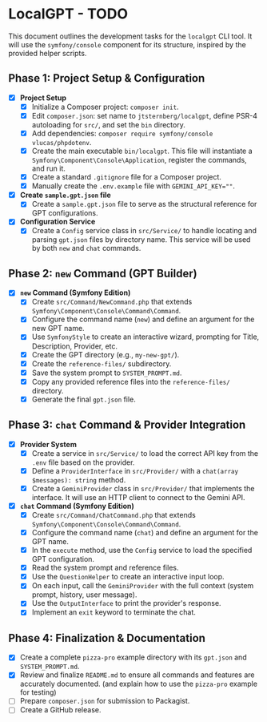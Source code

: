 # LocalGPT - TODO

This document outlines the development tasks for the `localgpt` CLI tool. It will use the `symfony/console` component for its structure, inspired by the provided helper scripts.

## Phase 1: Project Setup & Configuration

- [x] **Project Setup**
    - [x] Initialize a Composer project: `composer init`.
    - [x] Edit `composer.json`: set name to `jtsternberg/localgpt`, define PSR-4 autoloading for `src/`, and set the `bin` directory.
    - [x] Add dependencies: `composer require symfony/console vlucas/phpdotenv`.
    - [x] Create the main executable `bin/localgpt`. This file will instantiate a `Symfony\Component\Console\Application`, register the commands, and run it.
    - [x] Create a standard `.gitignore` file for a Composer project.
    - [x] Manually create the `.env.example` file with `GEMINI_API_KEY=""`.

- [x] **Create `sample.gpt.json` file**
    - [x] Create a `sample.gpt.json` file to serve as the structural reference for GPT configurations.

- [x] **Configuration Service**
    - [x] Create a `Config` service class in `src/Service/` to handle locating and parsing `gpt.json` files by directory name. This service will be used by both `new` and `chat` commands.

## Phase 2: `new` Command (GPT Builder)

- [x] **`new` Command (Symfony Edition)**
    - [x] Create `src/Command/NewCommand.php` that extends `Symfony\Component\Console\Command\Command`.
    - [x] Configure the command name (`new`) and define an argument for the new GPT name.
    - [x] Use `SymfonyStyle` to create an interactive wizard, prompting for Title, Description, Provider, etc.
    - [x] Create the GPT directory (e.g., `my-new-gpt/`).
    - [x] Create the `reference-files/` subdirectory.
    - [x] Save the system prompt to `SYSTEM_PROMPT.md`.
    - [x] Copy any provided reference files into the `reference-files/` directory.
    - [x] Generate the final `gpt.json` file.

## Phase 3: `chat` Command & Provider Integration

- [x] **Provider System**
    - [x] Create a service in `src/Service/` to load the correct API key from the `.env` file based on the provider.
    - [x] Define a `ProviderInterface` in `src/Provider/` with a `chat(array $messages): string` method.
    - [x] Create a `GeminiProvider` class in `src/Provider/` that implements the interface. It will use an HTTP client to connect to the Gemini API.

- [x] **`chat` Command (Symfony Edition)**
    - [x] Create `src/Command/ChatCommand.php` that extends `Symfony\Component\Console\Command\Command`.
    - [x] Configure the command name (`chat`) and define an argument for the GPT name.
    - [x] In the `execute` method, use the `Config` service to load the specified GPT configuration.
    - [x] Read the system prompt and reference files.
    - [x] Use the `QuestionHelper` to create an interactive input loop.
    - [x] On each input, call the `GeminiProvider` with the full context (system prompt, history, user message).
    - [x] Use the `OutputInterface` to print the provider's response.
    - [x] Implement an `exit` keyword to terminate the chat.

## Phase 4: Finalization & Documentation

- [x] Create a complete `pizza-pro` example directory with its `gpt.json` and `SYSTEM_PROMPT.md`.
- [x] Review and finalize `README.md` to ensure all commands and features are accurately documented. (and explain how to use the `pizza-pro` example for testing)
- [ ] Prepare `composer.json` for submission to Packagist.
- [ ] Create a GitHub release.